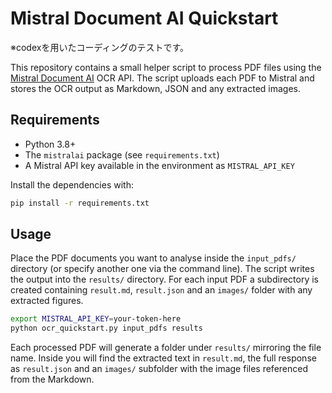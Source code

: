 # Mistral Document AI Quickstart
※codexを用いたコーディングのテストです。

This repository contains a small helper script to process PDF files using the
[Mistral Document AI](https://docs.mistral.ai/capabilities/OCR/document_ai_overview/)
OCR API. The script uploads each PDF to Mistral and stores the OCR output as
Markdown, JSON and any extracted images.

## Requirements

- Python 3.8+
 - The `mistralai` package (see `requirements.txt`)
- A Mistral API key available in the environment as `MISTRAL_API_KEY`

Install the dependencies with:

```bash
pip install -r requirements.txt
```

## Usage

Place the PDF documents you want to analyse inside the `input_pdfs/` directory
(or specify another one via the command line). The script writes the output
into the `results/` directory. For each input PDF a subdirectory is created
containing `result.md`, `result.json` and an `images/` folder with any
extracted figures.

```bash
export MISTRAL_API_KEY=your-token-here
python ocr_quickstart.py input_pdfs results
```

Each processed PDF will generate a folder under `results/` mirroring the file
name. Inside you will find the extracted text in `result.md`, the full response
as `result.json` and an `images/` subfolder with the image files referenced from
the Markdown.
